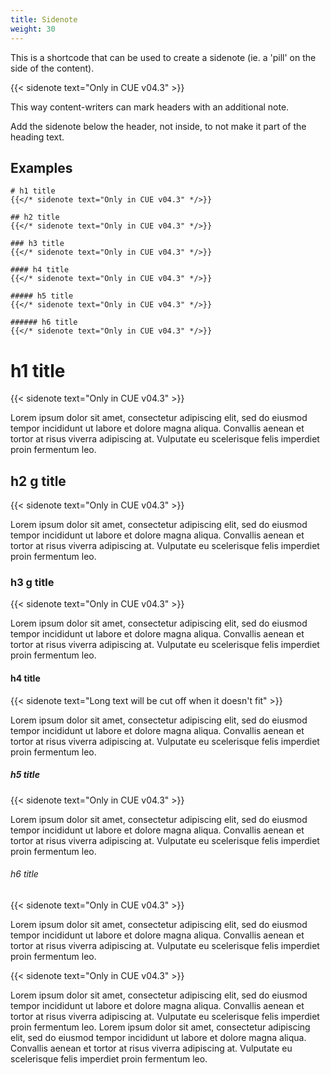 ```yaml
---
title: Sidenote
weight: 30
---
```



This is a shortcode that can be used to create a sidenote (ie. a 'pill' on the side of the content).

{{< sidenote text="Only in CUE v04.3" >}}

This way content-writers can mark headers with an additional note.

Add the sidenote below the header, not inside, to not make it part of the heading text.

## Examples

```
# h1 title
{{</* sidenote text="Only in CUE v04.3" */>}}

## h2 title
{{</* sidenote text="Only in CUE v04.3" */>}}

### h3 title
{{</* sidenote text="Only in CUE v04.3" */>}}

#### h4 title
{{</* sidenote text="Only in CUE v04.3" */>}}

##### h5 title
{{</* sidenote text="Only in CUE v04.3" */>}}

###### h6 title
{{</* sidenote text="Only in CUE v04.3" */>}}

```

# h1 title
{{< sidenote text="Only in CUE v04.3" >}}

Lorem ipsum dolor sit amet, consectetur adipiscing elit, sed do eiusmod tempor incididunt ut labore et dolore magna aliqua. Convallis aenean et tortor at risus viverra adipiscing at. Vulputate eu scelerisque felis imperdiet proin fermentum leo.

## h2 g  title
{{< sidenote text="Only in CUE v04.3" >}}

Lorem ipsum dolor sit amet, consectetur adipiscing elit, sed do eiusmod tempor incididunt ut labore et dolore magna aliqua. Convallis aenean et tortor at risus viverra adipiscing at. Vulputate eu scelerisque felis imperdiet proin fermentum leo.

### h3 g title
{{< sidenote text="Only in CUE v04.3" >}}

Lorem ipsum dolor sit amet, consectetur adipiscing elit, sed do eiusmod tempor incididunt ut labore et dolore magna aliqua. Convallis aenean et tortor at risus viverra adipiscing at. Vulputate eu scelerisque felis imperdiet proin fermentum leo.

#### h4 title
{{< sidenote text="Long text will be cut off when it doesn't fit" >}}

Lorem ipsum dolor sit amet, consectetur adipiscing elit, sed do eiusmod tempor incididunt ut labore et dolore magna aliqua. Convallis aenean et tortor at risus viverra adipiscing at. Vulputate eu scelerisque felis imperdiet proin fermentum leo.

##### h5 title
{{< sidenote text="Only in CUE v04.3" >}}

Lorem ipsum dolor sit amet, consectetur adipiscing elit, sed do eiusmod tempor incididunt ut labore et dolore magna aliqua. Convallis aenean et tortor at risus viverra adipiscing at. Vulputate eu scelerisque felis imperdiet proin fermentum leo.

###### h6 title
{{< sidenote text="Only in CUE v04.3" >}}

Lorem ipsum dolor sit amet, consectetur adipiscing elit, sed do eiusmod tempor incididunt ut labore et dolore magna aliqua. Convallis aenean et tortor at risus viverra adipiscing at. Vulputate eu scelerisque felis imperdiet proin fermentum leo.

{{< sidenote text="Only in CUE v04.3" >}}

Lorem ipsum dolor sit amet, consectetur adipiscing elit, sed do eiusmod tempor incididunt ut labore et dolore magna aliqua. Convallis aenean et tortor at risus viverra adipiscing at. Vulputate eu scelerisque felis imperdiet proin fermentum leo.
Lorem ipsum dolor sit amet, consectetur adipiscing elit, sed do eiusmod tempor incididunt ut labore et dolore magna aliqua. Convallis aenean et tortor at risus viverra adipiscing at. Vulputate eu scelerisque felis imperdiet proin fermentum leo.
